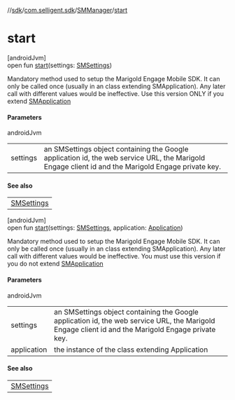 //[sdk](../../../index.md)/[com.selligent.sdk](../index.md)/[SMManager](index.md)/[start](start.md)

# start

[androidJvm]\
open fun [start](start.md)(settings: [SMSettings](../-s-m-settings/index.md))

Mandatory method used to setup the Marigold Engage Mobile SDK. It can only be called once (usually in an class extending SMApplication). Any later call with different values would be ineffective. Use this version ONLY if you extend [SMApplication](../-s-m-application/index.md)

#### Parameters

androidJvm

| | |
|---|---|
| settings | an SMSettings object containing the Google application id, the web service URL, the Marigold Engage client id and the Marigold Engage private key. |

#### See also

| |
|---|
| [SMSettings](../-s-m-settings/index.md) |

[androidJvm]\
open fun [start](start.md)(settings: [SMSettings](../-s-m-settings/index.md), application: [Application](https://developer.android.com/reference/kotlin/android/app/Application.html))

Mandatory method used to setup the Marigold Engage Mobile SDK. It can only be called once (usually in an class extending SMApplication). Any later call with different values would be ineffective. You must use this version if you do not extend [SMApplication](../-s-m-application/index.md)

#### Parameters

androidJvm

| | |
|---|---|
| settings | an SMSettings object containing the Google application id, the web service URL, the Marigold Engage client id and the Marigold Engage private key. |
| application | the instance of the class extending Application |

#### See also

| |
|---|
| [SMSettings](../-s-m-settings/index.md) |
